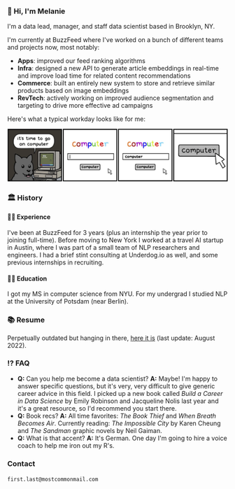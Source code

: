 ### 👋 Hi, I'm Melanie

I'm a data lead, manager, and staff data scientist based in Brooklyn, NY.

I'm currently at BuzzFeed where I've worked on a bunch of different teams and projects now, most notably:

- **Apps**: improved our feed ranking algorithms
- **Infra**: designed a new API to generate article embeddings in real-time and improve load time for related content recommendations
- **Commerce**: built an entirely new system to store and retrieve similar products based on image embeddings
- **RevTech**: actively working on improved audience segmentation and targeting to drive more effective ad campaigns

Here's what a typical workday looks like for me:

<img src="https://raw.githubusercontent.com/melanietosik/melanietosik.github.io/master/files/38.png">

### 🏛 History

#### 👩‍💻 Experience

I've been at BuzzFeed for 3 years (plus an internship the year prior to joining full-time). Before moving to New York I worked at a travel AI startup in Austin, where I was part of a small team of NLP researchers and engineers. I had a brief stint consulting at Underdog.io as well, and some previous internships in recruiting.

#### 👩‍🎓 Education

I got my MS in computer science from NYU. For my undergrad I studied NLP at the University of Potsdam (near Berlin).

### 📚 Resume

Perpetually outdated but hanging in there, [here it is](https://www.melanietosik.com/files/tosik_resume_august_2022.pdf) (last update: August 2022).

### ⁉️ FAQ

- **Q:** Can you help me become a data scientist? **A:** Maybe! I'm happy to answer specific questions, but it's very, very difficult to give generic career advice in this field. I picked up a new book called _Build a Career in Data Science_ by Emily Robinson and Jacqueline Nolis last year and it's a great resource, so I'd recommend you start there.
- **Q:** Book recs? **A:** All time favorites: _The Book Thief_ and _When Breath Becomes Air_. Currently reading: _The Impossible City_ by Karen Cheung and _The Sandman_ graphic novels by Neil Gaiman.
- **Q:** What is that accent? **A:** It's German. One day I'm going to hire a voice coach to help me iron out my R's.

### Contact

`first.last@mostcommonmail.com`
